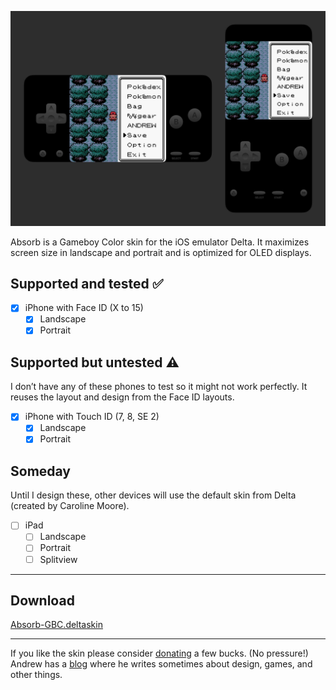 ![Landscape and portrait images of the Gameboy Color skins showing the pause menu of a game relating to pocket monsters.](preview.jpg)

Absorb is a Gameboy Color skin for the iOS emulator Delta. It maximizes screen size in landscape and portrait and is optimized for OLED displays.

## Supported and tested ✅
- [x] iPhone with Face ID (X to 15)
    - [x] Landscape
    - [x] Portrait

## Supported but untested ⚠️
I don’t have any of these phones to test so it might not work perfectly. It reuses the layout and design from the Face ID layouts.

- [x] iPhone with Touch ID (7, 8, SE 2)
    - [x] Landscape
    - [x] Portrait

## Someday
Until I design these, other devices will use the default skin from Delta (created by Caroline Moore).

- [ ] iPad
    - [ ] Landscape
    - [ ] Portrait
    - [ ] Splitview

---

## Download
[Absorb-GBC.deltaskin](https://github.com/AndrewHaglund/delta-absorb/blob/main/Absorb-GBC.deltaskin)

---

If you like the skin please consider [donating](https://ko-fi.com/haglund) a few bucks. (No pressure!) Andrew has a [blog](https://haglund.app) where he writes sometimes about design, games, and other things.
